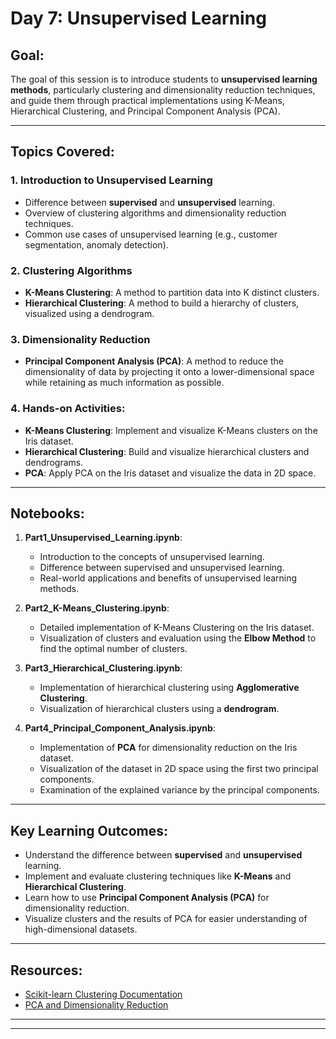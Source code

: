 # Day 7: Unsupervised Learning

## Goal:
The goal of this session is to introduce students to **unsupervised learning methods**, particularly clustering and dimensionality reduction techniques, and guide them through practical implementations using K-Means, Hierarchical Clustering, and Principal Component Analysis (PCA).

---

## Topics Covered:

### 1. **Introduction to Unsupervised Learning**
- Difference between **supervised** and **unsupervised** learning.
- Overview of clustering algorithms and dimensionality reduction techniques.
- Common use cases of unsupervised learning (e.g., customer segmentation, anomaly detection).

### 2. **Clustering Algorithms**
   - **K-Means Clustering**: A method to partition data into K distinct clusters.
   - **Hierarchical Clustering**: A method to build a hierarchy of clusters, visualized using a dendrogram.

### 3. **Dimensionality Reduction**
   - **Principal Component Analysis (PCA)**: A method to reduce the dimensionality of data by projecting it onto a lower-dimensional space while retaining as much information as possible.

### 4. **Hands-on Activities**:
- **K-Means Clustering**: Implement and visualize K-Means clusters on the Iris dataset.
- **Hierarchical Clustering**: Build and visualize hierarchical clusters and dendrograms.
- **PCA**: Apply PCA on the Iris dataset and visualize the data in 2D space.

---

## Notebooks:

1. **Part1_Unsupervised_Learning.ipynb**:
   - Introduction to the concepts of unsupervised learning.
   - Difference between supervised and unsupervised learning.
   - Real-world applications and benefits of unsupervised learning methods.

2. **Part2_K-Means_Clustering.ipynb**:
   - Detailed implementation of K-Means Clustering on the Iris dataset.
   - Visualization of clusters and evaluation using the **Elbow Method** to find the optimal number of clusters.

3. **Part3_Hierarchical_Clustering.ipynb**:
   - Implementation of hierarchical clustering using **Agglomerative Clustering**.
   - Visualization of hierarchical clusters using a **dendrogram**.
   
4. **Part4_Principal_Component_Analysis.ipynb**:
   - Implementation of **PCA** for dimensionality reduction on the Iris dataset.
   - Visualization of the dataset in 2D space using the first two principal components.
   - Examination of the explained variance by the principal components.

---

## Key Learning Outcomes:
- Understand the difference between **supervised** and **unsupervised** learning.
- Implement and evaluate clustering techniques like **K-Means** and **Hierarchical Clustering**.
- Learn how to use **Principal Component Analysis (PCA)** for dimensionality reduction.
- Visualize clusters and the results of PCA for easier understanding of high-dimensional datasets.

---

## Resources:
- [Scikit-learn Clustering Documentation](https://scikit-learn.org/stable/modules/clustering.html)
- [PCA and Dimensionality Reduction](https://scikit-learn.org/stable/modules/decomposition.html#pca)

---
---